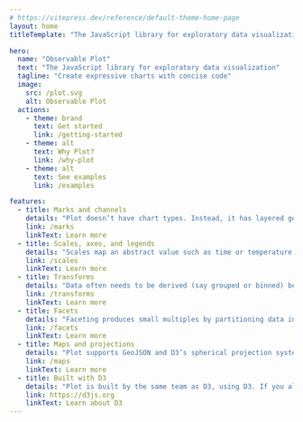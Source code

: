 ```yaml
---
# https://vitepress.dev/reference/default-theme-home-page
layout: home
titleTemplate: "The JavaScript library for exploratory data visualization"

hero:
  name: "Observable Plot"
  text: "The JavaScript library for exploratory data visualization"
  tagline: "Create expressive charts with concise code"
  image:
    src: /plot.svg
    alt: Observable Plot
  actions:
    - theme: brand
      text: Get started
      link: /getting-started
    - theme: alt
      text: Why Plot?
      link: /why-plot
    - theme: alt
      text: See examples
      link: /examples

features:
  - title: Marks and channels
    details: "Plot doesn’t have chart types. Instead, it has layered geometric shapes such as bars, dots, and lines."
    link: /marks
    linkText: Learn more
  - title: Scales, axes, and legends
    details: "Scales map an abstract value such as time or temperature to a visual value such as position or color."
    link: /scales
    linkText: Learn more
  - title: Transforms
    details: "Data often needs to be derived (say grouped or binned) before plotting. Let Plot transform data for you."
    link: /transforms
    linkText: Learn more
  - title: Facets
    details: "Faceting produces small multiples by partitioning data into discrete sets and repeating the plot for each set, allowing comparison."
    link: /facets
    linkText: Learn more
  - title: Maps and projections
    details: "Plot supports GeoJSON and D3’s spherical projection system for geographic maps."
    link: /maps
    linkText: Learn more
  - title: Built with D3
    details: "Plot is built by the same team as D3, using D3. If you already know D3, you’ll be right at home with Plot."
    link: https://d3js.org
    linkText: Learn about D3
---
```


<style>

:root {
  --vp-home-hero-name-color: transparent;
  --vp-home-hero-name-background: -webkit-linear-gradient(120deg, hsl(200deg 100% 65%), hsl(-90deg 85% 57%));
}

</style>
